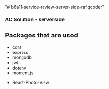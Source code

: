 "# b6a11-service-review-server-side-rafiqcoder"

### AC Solution - serverside

## Packages that are used

- cors
- express
- mongodb
- jwt
- dotenv
- moment.js

* React-Photo-View
